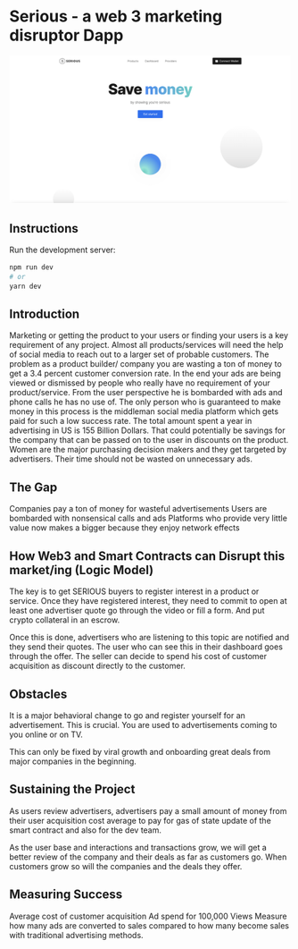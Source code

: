 # Serious - a web 3 marketing disruptor Dapp

![Homepage](src/screenshots/1.png?raw=true "Homepage")

## Instructions

Run the development server:

```bash
npm run dev
# or
yarn dev
```

## Introduction

Marketing or getting the product to your users or finding your users is a key requirement of any project. Almost all products/services will need the help of social media to reach out to a larger set of probable customers. 
The problem as a product builder/ company you are wasting a ton of money to get a 3.4 percent customer conversion rate. In the end your ads are being viewed or dismissed by people who really have no requirement of your product/service.
From the user perspective he is bombarded with ads and phone calls he has no use of. 
The only person who is guaranteed to make money in this process is the middleman social media platform which gets paid for such a low success rate. 
The total amount spent a year in advertising in US is 155 Billion Dollars. That could potentially be savings for the company that can be passed on to the user in discounts on the product.
Women are the major purchasing decision makers and they get targeted by advertisers. Their time should not be wasted on unnecessary ads.

## The Gap

Companies pay a ton of money for wasteful advertisements
Users are bombarded with nonsensical calls and ads
Platforms who provide very little value now makes a bigger because they enjoy network effects

## How Web3 and Smart Contracts can Disrupt this market/ing (Logic Model)

The key is to get SERIOUS buyers to register interest in a product or service. 
Once they have registered interest, they need to commit to open at least one advertiser quote go through the video or fill a form.  And put crypto collateral in an escrow.

Once this is done, advertisers who are listening to this topic are notified and they send their quotes. The user who can see this in their dashboard goes through the offer. The seller can decide to spend his cost of customer acquisition as discount directly to the customer.

## Obstacles
It is a major behavioral change to go and register yourself for an advertisement. This is crucial. You are used to advertisements coming to you online or on TV.

This can only be fixed by viral growth and onboarding great deals from major companies in the beginning. 

## Sustaining the Project
As users review advertisers, advertisers pay a small amount of money from their user acquisition cost average to pay for gas of state update of the smart contract and also for the dev team. 

As the user base and interactions and transactions grow, we will get a better review of the company and their deals as far as customers go. When customers grow so will the companies and the deals they offer. 

## Measuring Success

Average cost of customer acquisition 
Ad spend for 100,000 Views
Measure how many ads are converted to sales compared to how many become sales with traditional advertising methods. 